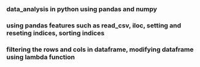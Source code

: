 ### data_analysis in python using pandas and numpy
### using pandas features such as read_csv, iloc, setting and reseting indices, sorting indices
### filtering the rows and cols in dataframe, modifying dataframe using lambda function
